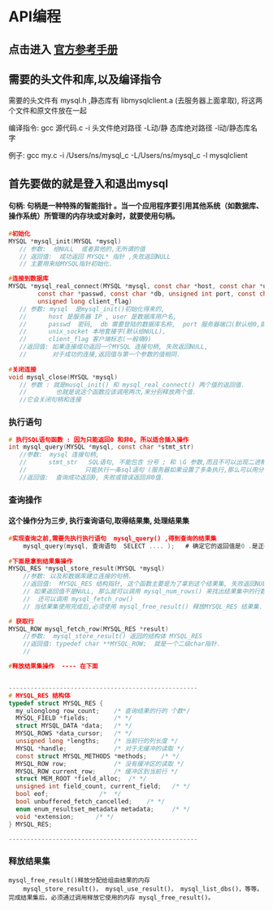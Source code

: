 # API编程

## 点击进入 [官方参考手册](https://dev.mysql.com/doc/refman/8.0/en/c-api-functions.html)

## 需要的头文件和库,以及编译指令

需要的头文件有 mysql.h   ,静态库有 libmysqlclient.a   \(去服务器上面拿取\), 将这两个文件和原文件放在一起

编译指令: gcc 源代码.c   -i 头文件绝对路径   -L动/静 态库绝对路径   -l动/静态库名字

例子:    gcc  my.c  -i /Users/ns/mysql\_c   -L/Users/ns/mysql\_c    -l mysqlclient 

## 首先要做的就是登入和退出mysql

#### 句柄: 句柄是一种特殊的智能指针 。当一个应用程序要引用其他系统（如数据库、操作系统）所管理的内存块或对象时，就要使用句柄。

```c
#初始化
MYSQL *mysql_init(MYSQL *mysql) 
   // 参数:  给NULL  或者其他的,无所谓的值
   // 返回值:  成功返回 MYSQL* 指针 ,失败返回NULL
   // 主要用来给MYSQL指针初始化.

#连接到数据库
MYSQL *mysql_real_connect(MYSQL *mysql, const char *host, const char *user,
        const char *passwd, const char *db, unsigned int port, const char *unix_socket,
        unsigned long client_flag)   
   // 参数: mysql  是mysql_init()初始化得来的,
   //      host 是服务器 IP , user 是数据库用户名,
   //      passwd  密码,  db 需要登陆的数据库名称,  port 服务器端口(默认给0,就是3306) ,
   //      unix_socket 本地套接字(默认给NULL),  
   //      client_flag 客户端标志(一般填0)
   //返回值: 如果连接成功返回一个MYSQL 连接句柄, 失败返回NULL,  
   //       对于成功的连接,返回值与第一个参数的值相同.
        
#关闭连接
void mysql_close(MYSQL *mysql)
   // 参数 : 就是musql_init() 和 mysql_real_connect() 两个值的返回值. 
   //        也就是说这个函数应该调用两次,来分别释放两个值.
   //它会关闭句柄和连接
```

### 执行语句

```c
# 执行SQL语句函数 : 因为只能返回0 和非0, 所以适合插入操作 
int mysql_query(MYSQL *mysql, const char *stmt_str)
   //参数:  mysql 连接句柄,
   //      stmt_str   SQL语句, 不能包含 分号 ; 和 \G 参数,而且不可以出现二进制数据的语句, 
   //                只能执行一条sql语句 (服务器如果设置了多条执行,那么可以用分号 ; 连接多个sql语句)
   //返回值:  查询成功返回0, 失败或错误返回非0值.
```

### 查询操作

#### 这个操作分为三步,  执行查询语句,取得结果集, 处理结果集

```c
#实现查询之前,需要先执行执行语句  mysql_query() ,得到查询的结果集  
    mysql_query(mysql, 查询语句  SELECT .... );   # 确定它的返回值是0 .是正确的
    
#下面是拿到结果集操作
MYSQL_RES *mysql_store_result(MYSQL *mysql)
    //参数: 以及和数据库建立连接的句柄.
    //返回值:  MYSQL_RES 结构指针, 这个函数主要是为了拿到这个结果集, 失败返回NULL
    // 如果返回值不是NULL, 那么就可以调用 mysql_num_rows() 来找出结果集中的行数
    //  还可以调用 mysql_fetch_row()
    // 当结果集使用完成后,必须使用 mysql_free_result() 释放MYSQL_RES 结果集.

# 获取行
MYSQL_ROW mysql_fetch_row(MYSQL_RES *result)
    //参数:  mysql_store_result() 返回的结构体 MYSQL_RES
    //返回值: typedef char **MYSQL_ROW;  就是一个二级char指针.
    //

#释放结果集操作  ---- 在下面


----------------------------------------------------
# MYSQL_RES 结构体
typedef struct MYSQL_RES {
  my_ulonglong row_count;    /* 查询结果的行的 个数*/
  MYSQL_FIELD *fields;       /* */
  struct MYSQL_DATA *data;   /* */
  MYSQL_ROWS *data_cursor;   /* */
  unsigned long *lengths;    /* 当前行的列长度 */
  MYSQL *handle;             /* 对于无缓冲的读取 */
  const struct MYSQL_METHODS *methods;    /* */
  MYSQL_ROW row;             /* 没有缓冲区的读取 */
  MYSQL_ROW current_row;     /* 缓冲区到当前行 */
  struct MEM_ROOT *field_alloc;  /* */
  unsigned int field_count, current_field;   /* */
  bool eof;              /*  */  
  bool unbuffered_fetch_cancelled;    /* */
  enum enum_resultset_metadata metadata;     /* */
  void *extension;      /* */
} MYSQL_RES;

----------------------------------------------------


```

### 释放结果集

```text
mysql_free_result()释放分配给组由结果的内存 
    mysql_store_result()， mysql_use_result()， mysql_list_dbs()，等等。
完成结果集后，必须通过调用释放它使用的内存 mysql_free_result()。
```














